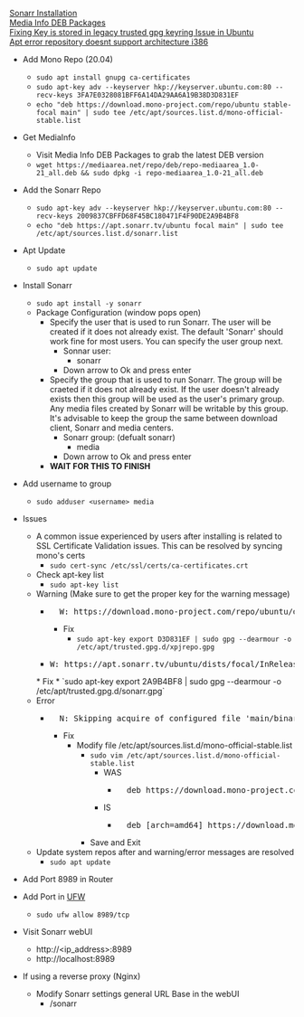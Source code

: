 [Sonarr Installation](https://wiki.servarr.com/sonarr/installation)<br />
[Media Info DEB Packages](https://mediaarea.net/repo/deb/)<br />
[Fixing Key is stored in legacy trusted gpg keyring Issue in Ubuntu](https://itsfoss.com/key-is-stored-in-legacy-trusted-gpg/)<br />
[Apt error repository doesnt support architecture i386](https://askubuntu.com/questions/1345751/apt-error-repository-doesnt-support-architecture-i386)<br />

* Add Mono Repo (20.04)
  * `sudo apt install gnupg ca-certificates`
  * `sudo apt-key adv --keyserver hkp://keyserver.ubuntu.com:80 --recv-keys 3FA7E0328081BFF6A14DA29AA6A19B38D3D831EF`
  * `echo "deb https://download.mono-project.com/repo/ubuntu stable-focal main" | sudo tee /etc/apt/sources.list.d/mono-official-stable.list`
* Get MediaInfo
  * Visit Media Info DEB Packages to grab the latest DEB version
  * `wget https://mediaarea.net/repo/deb/repo-mediaarea_1.0-21_all.deb && sudo dpkg -i repo-mediaarea_1.0-21_all.deb`
* Add the Sonarr Repo
  * `sudo apt-key adv --keyserver hkp://keyserver.ubuntu.com:80 --recv-keys 2009837CBFFD68F45BC180471F4F90DE2A9B4BF8`
  * `echo "deb https://apt.sonarr.tv/ubuntu focal main" | sudo tee /etc/apt/sources.list.d/sonarr.list`
* Apt Update
  * `sudo apt update`
* Install Sonarr
  * `sudo apt install -y sonarr`
  * Package Configuration (window pops open)
    * Specify the user that is used to run Sonarr. The user will be created if it does not already exist. The default 'Sonarr' should work fine for most users. You can specify the user group next.
      * Sonnar user:
        * sonarr
      * Down arrow to Ok and press enter
    * Specify the group that is used to run Sonarr. The group will be craeted if it does not already exist. If the user doesn't already exists then this group will be used as the user's primary group. Any media files created by Sonarr will be writable by this group. It's advisable to keep the group the same between download client, Sonarr and media centers.
      * Sonarr group: (defualt sonarr)
        * media
      * Down arrow to Ok and press enter
    * **WAIT FOR THIS TO FINISH**
* Add username to group
  * `sudo adduser <username> media`

* Issues
  * A common issue experienced by users after installing is related to SSL Certificate Validation issues. This can be resolved by syncing mono's certs
    * `sudo cert-sync /etc/ssl/certs/ca-certificates.crt`
  * Check apt-key list
    * `sudo apt-key list`
  * Warning (Make sure to get the proper key for the warning message)
    * <pre>
        W: https://download.mono-project.com/repo/ubuntu/dists/stable-focal/InRelease: Key is stored in legacy trusted.gpg keyring (/etc/apt/trusted.gpg), see the DEPRECATION section in apt-key(8) for details.
      </pre>
      * Fix
        * `sudo apt-key export D3D831EF | sudo gpg --dearmour -o /etc/apt/trusted.gpg.d/xpjrepo.gpg`
    * <pre>
      W: https://apt.sonarr.tv/ubuntu/dists/focal/InRelease: Key is stored in legacy trusted.gpg keyring (/etc/apt/trusted.gpg), see the DEPRECATION section in apt-key(8) for details.
    </pre>
      * Fix
        * `sudo apt-key export 2A9B4BF8 | sudo gpg --dearmour -o /etc/apt/trusted.gpg.d/sonarr.gpg`
  * Error
    * <pre>
        N: Skipping acquire of configured file 'main/binary-i386/Packages' as repository 'https://download.mono-project.com/repo/ubuntu stable-focal InRelease' doesn't support architecture 'i386'
      </pre>
      * Fix
        * Modify file /etc/apt/sources.list.d/mono-official-stable.list
          * `sudo vim /etc/apt/sources.list.d/mono-official-stable.list`
            * WAS
              * <pre>
                  deb https://download.mono-project.com/repo/ubuntu stable-focal main
                </pre>
            * IS
              * <pre>
                  deb [arch=amd64] https://download.mono-project.com/repo/ubuntu stable-focal main
                </pre>
          * Save and Exit
  * Update system repos after and warning/error messages are resolved
    * `sudo apt update`

* Add Port 8989 in Router
* Add Port in [UFW](https://github.com/Cuates/ubuntuinstall/tree/main/system/ufw)
  * `sudo ufw allow 8989/tcp`
* Visit Sonarr webUI
  * http://<ip_address>:8989
  * http://localhost:8989
* If using a reverse proxy (Nginx)
  * Modify Sonarr settings general URL Base in the webUI
    * /sonarr
